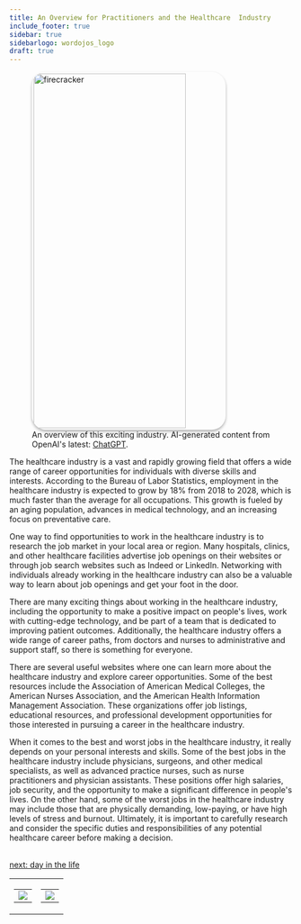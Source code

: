 ```yaml
---
title: An Overview for Practitioners and the Healthcare  Industry
include_footer: true
sidebar: true
sidebarlogo: wordojos_logo
draft: true
---
```

<figure>
    <img src='/uploads/small/practitioner.jpg' style="width: 80%;height: 630px;padding: 3px; box-shadow: 0 3px 5px rgba(0,0,0,.3);border-radius: 25px;overflow: hidden;border: none;" align="middle"; alt='firecracker';/>
    <figcaption>An overview of this exciting industry. AI-generated content from OpenAI's latest: <a href="https://openai.com/blog/chatgpt/" >ChatGPT</a>.</figcaption>
</figure>
<p>
The healthcare industry is a vast and rapidly growing field that offers a wide range of career opportunities for individuals with diverse skills and interests. According to the Bureau of Labor Statistics, employment in the healthcare industry is expected to grow by 18% from 2018 to 2028, which is much faster than the average for all occupations. This growth is fueled by an aging population, advances in medical technology, and an increasing focus on preventative care.

One way to find opportunities to work in the healthcare industry is to research the job market in your local area or region. Many hospitals, clinics, and other healthcare facilities advertise job openings on their websites or through job search websites such as Indeed or LinkedIn. Networking with individuals already working in the healthcare industry can also be a valuable way to learn about job openings and get your foot in the door.

There are many exciting things about working in the healthcare industry, including the opportunity to make a positive impact on people's lives, work with cutting-edge technology, and be part of a team that is dedicated to improving patient outcomes. Additionally, the healthcare industry offers a wide range of career paths, from doctors and nurses to administrative and support staff, so there is something for everyone.

There are several useful websites where one can learn more about the healthcare industry and explore career opportunities. Some of the best resources include the Association of American Medical Colleges, the American Nurses Association, and the American Health Information Management Association. These organizations offer job listings, educational resources, and professional development opportunities for those interested in pursuing a career in the healthcare industry.

When it comes to the best and worst jobs in the healthcare industry, it really depends on your personal interests and skills. Some of the best jobs in the healthcare industry include physicians, surgeons, and other medical specialists, as well as advanced practice nurses, such as nurse practitioners and physician assistants. These positions offer high salaries, job security, and the opportunity to make a significant difference in people's lives. On the other hand, some of the worst jobs in the healthcare industry may include those that are physically demanding, low-paying, or have high levels of stress and burnout. Ultimately, it is important to carefully research and consider the specific duties and responsibilities of any potential healthcare career before making a decision.

<br>
<a href="https://workdojos.com/practitioner/day-in-the-life">next: day in the life</a>
</p>
<table border="0" cellpadding="0" cellspacing="0" width="600" id="templateColumns">
    <tr>
        <td align="center" valign="top" width="50%" class="templateColumnContainer">
            <table border="0" cellpadding="10" cellspacing="0" height="100%" width="100px">
                <tr>
                    <td class="leftColumnContent">
                      <a href="https://practitioner.workdojos.com">
                        <img src="/uploads/d.svg" class="columnImage" />
                    </td>
                </tr>
            </table>
        </td>
        <td align="center" valign="top" width="50%" class="templateColumnContainer">
            <table border="0" cellpadding="10" cellspacing="0" height="100%" width="100px">
                <tr>
                    <td class="rightColumnContent">
                      <a href="https://videogamers.workdojos.com">
                        <img src="/uploads/randomdojo.svg" class="columnImage" />
                    </td>
            </table>
        </td>
    </tr>
</table>